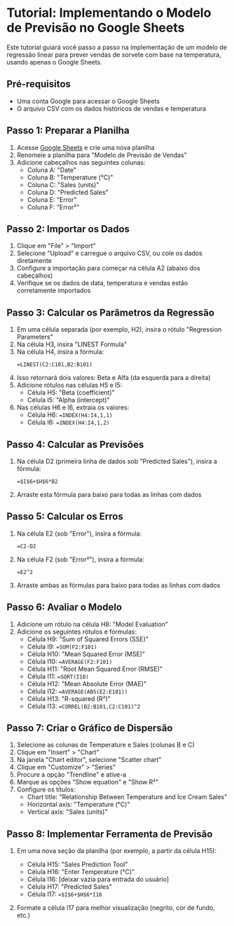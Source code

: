 # Tutorial: Implementando o Modelo de Previsão no Google Sheets

Este tutorial guiará você passo a passo na implementação de um modelo de regressão linear para prever vendas de sorvete com base na temperatura, usando apenas o Google Sheets.

## Pré-requisitos

- Uma conta Google para acessar o Google Sheets
- O arquivo CSV com os dados históricos de vendas e temperatura

## Passo 1: Preparar a Planilha

1. Acesse [Google Sheets](https://sheets.google.com) e crie uma nova planilha
2. Renomeie a planilha para "Modelo de Previsão de Vendas"
3. Adicione cabeçalhos nas seguintes colunas:
   - Coluna A: "Date"
   - Coluna B: "Temperature (°C)"
   - Coluna C: "Sales (units)"
   - Coluna D: "Predicted Sales"
   - Coluna E: "Error"
   - Coluna F: "Error²"

## Passo 2: Importar os Dados

1. Clique em "File" > "Import"
2. Selecione "Upload" e carregue o arquivo CSV, ou cole os dados diretamente
3. Configure a importação para começar na célula A2 (abaixo dos cabeçalhos)
4. Verifique se os dados de data, temperatura e vendas estão corretamente importados

## Passo 3: Calcular os Parâmetros da Regressão

1. Em uma célula separada (por exemplo, H2), insira o rótulo "Regression Parameters"
2. Na célula H3, insira "LINEST Formula"
3. Na célula H4, insira a fórmula:
   ```
   =LINEST(C2:C101,B2:B101)
   ```
4. Isso retornará dois valores: Beta e Alfa (da esquerda para a direita)
5. Adicione rótulos nas células H5 e I5:
   - Célula H5: "Beta (coefficient)"
   - Célula I5: "Alpha (intercept)"
6. Nas células H6 e I6, extraia os valores:
   - Célula H6: `=INDEX(H4:I4,1,1)`
   - Célula I6: `=INDEX(H4:I4,1,2)`

## Passo 4: Calcular as Previsões

1. Na célula D2 (primeira linha de dados sob "Predicted Sales"), insira a fórmula:
   ```
   =$I$6+$H$6*B2
   ```
2. Arraste esta fórmula para baixo para todas as linhas com dados

## Passo 5: Calcular os Erros

1. Na célula E2 (sob "Error"), insira a fórmula:
   ```
   =C2-D2
   ```
2. Na célula F2 (sob "Error²"), insira a fórmula:
   ```
   =E2^2
   ```
3. Arraste ambas as fórmulas para baixo para todas as linhas com dados

## Passo 6: Avaliar o Modelo

1. Adicione um rótulo na célula H8: "Model Evaluation"
2. Adicione os seguintes rótulos e fórmulas:
   - Célula H9: "Sum of Squared Errors (SSE)"
   - Célula I9: `=SUM(F2:F101)`
   - Célula H10: "Mean Squared Error (MSE)"
   - Célula I10: `=AVERAGE(F2:F101)`
   - Célula H11: "Root Mean Squared Error (RMSE)"
   - Célula I11: `=SQRT(I10)`
   - Célula H12: "Mean Absolute Error (MAE)"
   - Célula I12: `=AVERAGE(ABS(E2:E101))`
   - Célula H13: "R-squared (R²)"
   - Célula I13: `=CORREL(B2:B101,C2:C101)^2`

## Passo 7: Criar o Gráfico de Dispersão

1. Selecione as colunas de Temperature e Sales (colunas B e C)
2. Clique em "Insert" > "Chart"
3. Na janela "Chart editor", selecione "Scatter chart"
4. Clique em "Customize" > "Series"
5. Procure a opção "Trendline" e ative-a
6. Marque as opções "Show equation" e "Show R²"
7. Configure os títulos:
   - Chart title: "Relationship Between Temperature and Ice Cream Sales"
   - Horizontal axis: "Temperature (°C)"
   - Vertical axis: "Sales (units)"

## Passo 8: Implementar Ferramenta de Previsão

1. Em uma nova seção da planilha (por exemplo, a partir da célula H15):
   - Célula H15: "Sales Prediction Tool"
   - Célula H16: "Enter Temperature (°C)"
   - Célula I16: [deixar vazia para entrada do usuário]
   - Célula H17: "Predicted Sales"
   - Célula I17: `=$I$6+$H$6*I16`

2. Formate a célula I17 para melhor visualização (negrito, cor de fundo, etc.)
